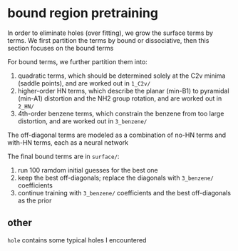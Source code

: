 # bound region pretraining
In order to eliminate holes (over fitting), we grow the surface terms by terms. We first partition the terms by bound or dissociative, then this section focuses on the bound terms 

For bound terms, we further partition them into:
1. quadratic terms, which should be determined solely at the C2v minima (saddle points), and are worked out in `1_C2v/`
2. higher-order HN terms, which describe the planar (min-B1) to pyramidal (min-A1) distortion and the NH2 group rotation, and are worked out in `2_HN/`
3. 4th-order benzene terms, which constrain the benzene from too large distortion, and are worked out in `3_benzene/`

The off-diagonal terms are modeled as a combination of no-HN terms and with-HN terms, each as a neural network

The final bound terms are in `surface/`:
1. run 100 ramdom initial guesses for the best one
2. keep the best off-diagonals; replace the diagonals with `3_benzene/` coefficients
3. continue training with `3_benzene/` coefficients and the best off-diagonals as the prior

## other
`hole` contains some typical holes I encountered
